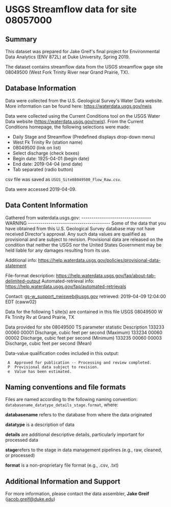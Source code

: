 # USGS Streamflow data for site 08057000


## Summary
This dataset was prepared for Jake Greif's final project for Environmental Data Analytics (ENV 872L) at Duke University, Spring 2019.

The dataset contains streamflow data from the USGS streamflow gage site 08049500 (West Fork Trinity River near Grand Prairie, TX). 

## Database Information
Data were collected from the U.S. Geological Survey's Water Data website. More information can be found here: https://waterdata.usgs.gov/nwis

Data were collected using the Current Conditions tool on the USGS Water Data website (https://waterdata.usgs.gov/nwis).
From the Current Conditions homepage, the following selections were made: 
* Daily Stage and Streamflow (Predefined displays drop-down menu)
* West Fk Trinity Rv (station name)
* 08049500 (link on list)
* Select discharge (check boxes)
* Begin date: 1925-04-01 (begin date)
* End date: 2019-04-04 (end date)
* Tab separated (radio button)

csv file was saved as `USGS_Site08049500_Flow_Raw.csv`. 

Data were accessed 2019-04-09.

## Data Content Information 
Gathered from waterdata.usgs.gov:
 ---------------------------------- WARNING ----------------------------------------
 Some of the data that you have obtained from this U.S. Geological Survey database
 may not have received Director's approval. Any such data values are qualified
 as provisional and are subject to revision. Provisional data are released on the
 condition that neither the USGS nor the United States Government may be held liable
 for any damages resulting from its use.

 Additional info: https://help.waterdata.usgs.gov/policies/provisional-data-statement

 File-format description:  https://help.waterdata.usgs.gov/faq/about-tab-delimited-output
 Automated-retrieval info: https://help.waterdata.usgs.gov/faq/automated-retrievals

 Contact:   gs-w_support_nwisweb@usgs.gov
 retrieved: 2019-04-09 12:04:00 EDT       (caww02)

 Data for the following 1 site(s) are contained in this file
    USGS 08049500 W Fk Trinity Rv at Grand Prairie, TX

 Data provided for site 08049500
            TS   parameter     statistic     Description
        133233       00060     00001     Discharge, cubic feet per second (Maximum)
        133234       00060     00002     Discharge, cubic feet per second (Minimum)
        133235       00060     00003     Discharge, cubic feet per second (Mean)

 Data-value qualification codes included in this output:
        
     A  Approved for publication -- Processing and review completed.
     P  Provisional data subject to revision.
     e  Value has been estimated.

## Naming conventions and file formats
Files are named according to the following naming convention: `databasename_datatype_details_stage.format`, where: 

**databasename** refers to the database from where the data originated

**datatype** is a description of data 

**details** are additional descriptive details, particularly important for processed data 

**stage**refers to the stage in data management pipelines (e.g., raw, cleaned, or processed)

**format** is a non-proprietary file format (e.g., .csv, .txt)

## Additional Information and Support
For more information, please contact the data assembler, **Jake Greif** (jacob.greif@duke.edu)